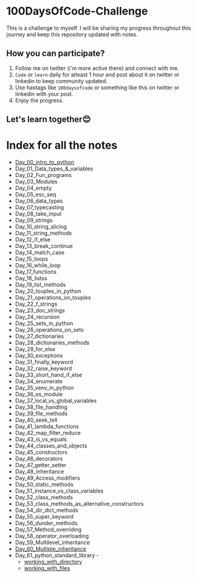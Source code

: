 # 100DaysOfCode-Challenge
This is a challenge to myself. I will be sharing my progress throughout this journey and keep this repository updated with notes.
## How you can participate?
1. Follow me on twitter (i'm more active there) and connect with me.
2. `Code` or `learn` daily for atleast 1 hour and post about it on twitter or linkedin to keep community updated.
2. Use hastags like `100daysofcode` or something like this on twitter or linkedin with your post.
3. Enjoy the progress.

## Let's learn together😊



# Index for all the notes
* [Day_00_intro_to_python]()
* Day_01_Data_types_&_variables
* Day_02_Fun_programs
* Day_03_Modules
* Day_04_empty
* Day_05_esc_seq
* Day_06_data_types
* Day_07_typecasting
* Day_08_take_input
* Day_09_strings
* Day_10_string_slicing
* Day_11_string_methods
* Day_12_if_else
* Day_13_break_continue
* Day_14_match_case
* Day_15_loops
* Day_16_while_loop
* Day_17_functions
* Day_18_listss
* Day_19_list_methods
* Day_20_touples_in_python
* Day_21_operations_on_touples
* Day_22_f_strings
* Day_23_doc_strings
* Day_24_recursion
* Day_25_sets_in_python
* Day_26_operations_on_sets
* Day_27_dictionaries
* Day_28_dictionaries_methods
* Day_29_for_else
* Day_30_exceptions
* Day_31_finally_keyword
* Day_32_raise_keyword
* Day_33_short_hand_if_else
* Day_34_enumerate
* Day_35_venv_in_python
* Day_36_os_module
* Day_37_local_vs_global_variables
* Day_38_file_handling
* Day_39_file_methods
* Day_40_seek_tell
* Day_41_lambda_functions
* Day_42_map_filter_reduce
* Day_43_is_vs_equals
* Day_44_classes_and_objects
* Day_45_constructors
* Day_46_decorators
* Day_47_getter_setter
* Day_48_inheritance
* Day_49_Access_modifiers
* Day_50_static_methods
* Day_51_instance_vs_class_variables
* Day_52_class_methods
* Day_53_class_methods_as_alternative_constructors
* Day_54_dir_dict_methods
* Day_55_super_keyword
* Day_56_dunder_methods
* Day_57_Method_overriding
* Day_58_operator_overloading
* Day_59_Multilevel_inheritance
* [Day_60_Multiple_inheritance](Day_60_Multiple_inheritance/notes.md)
* Day_61_python_standard_library -
    * [working_with_directory](Day_61_python_standard_library/working_with_directory/notes.md)
    * [working_with_files](Day_61_python_standard_library/working_with_path/notes.md)

